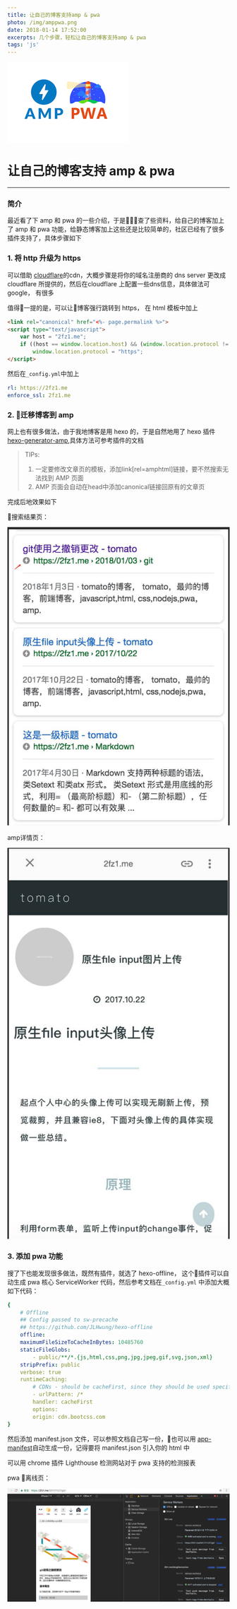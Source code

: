 ```yaml
---
title: 让自己的博客支持amp & pwa
photo: /img/amppwa.png
date: 2018-01-14 17:52:00
excerpts: 几个步骤，轻松让自己的博客支持amp & pwa
tags: 'js'
---
```


![pwa](/img/amppwa.png)

# 让自己的博客支持 amp & pwa

------

### 简介

最近看了下 amp 和 pwa 的一些介绍，于是查了些资料，给自己的博客加上了 amp 和 pwa 功能，给静态博客加上这些还是比较简单的，社区已经有了很多插件支持了，具体步骤如下

### 1. 将 http 升级为 https

可以借助 [cloudflare](https://www.cloudflare.com/)的cdn，大概步骤是将你的域名注册商的 dns server 更改成 cloudflare 所提供的，然后在cloudflare 上配置一些dns信息，具体做法可 google， 有很多

值得一提的是，可以让博客强行跳转到 https， 在 html 模板中加上 
```html
<link rel="canonical" href="<%- page.permalink %>">
<script type="text/javascript">
    var host = "2fz1.me";
    if ((host == window.location.host) && (window.location.protocol != "https:"))
        window.location.protocol = "https";
</script>
```
然后在```_config.yml```中加上
```yml
rl: https://2fz1.me
enforce_ssl: 2fz1.me
```

### 2. 迁移博客到 amp

网上也有很多做法，由于我地博客是用 hexo 的，于是自然地用了 hexo 插件 [hexo-generator-amp](https://github.com/tea3/hexo-generator-amp),具体方法可参考插件的文档

> TIPs:
> 1. 一定要修改文章页的模板，添加link[rel=amphtml]链接，要不然搜索无法找到 AMP 页面
> 2. AMP 页面会自动在head中添加canonical链接回原有的文章页

完成后地效果如下

搜索结果页： 

![amp](/img/blogamp.png)

amp详情页：

![amp](/img/blogamp2.png)

### 3. 添加 pwa 功能

搜了下也能发现很多做法，既然有插件，就选了 hexo-offline， 这个插件可以自动生成 pwa 核心 ServiceWorker 代码，然后参考文档在```_config.yml``` 中添加大概如下代码：

```yml
{
    # Offline
    ## Config passed to sw-precache
    ## https://github.com/JLHwung/hexo-offline
    offline:
    maximumFileSizeToCacheInBytes: 10485760
    staticFileGlobs:
        - public/**/*.{js,html,css,png,jpg,jpeg,gif,svg,json,xml}
    stripPrefix: public
    verbose: true
    runtimeCaching:
        # CDNs - should be cacheFirst, since they should be used specific versions so should not change
        - urlPattern: /*
        handler: cacheFirst
        options:
        origin: cdn.bootcss.com
}
```

然后添加 manifest.json 文件，可以参照文档自己写一份，也可以用 [app-manifest](https://app-manifest.firebaseapp.com/)自动生成一份，记得要将 manifest.json 引入你的 html 中

可以用 chrome 插件 Lighthouse 检测网站对于 pwa 支持的检测报表

pwa 离线页： 

![pwa](/img/blogpwa.png)

